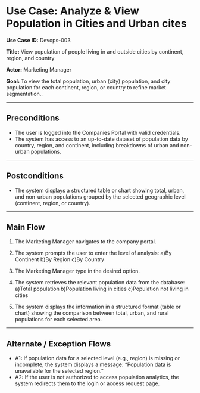 
# Use Case: Analyze & View Population in Cities and Urban cites

**Use Case ID:** Devops-003

**Title:** View population of people living in and outside cities by continent, region, and country

**Actor:** Marketing Manager

**Goal:**
To view the total population, urban (city) population, and city population for each continent, region, or country to refine market segmentation..
________________________________________
## Preconditions
- The user is logged into the Companies Portal with valid credentials.
- The system has access to an up-to-date dataset of population data by country, region, and continent, including breakdowns of urban and non-urban populations.
________________________________________
## Postconditions
-	The system displays a structured table or chart showing total, urban, and non-urban populations grouped by the selected geographic level (continent, region, or country).
________________________________________
## Main Flow
1. The Marketing Manager navigates to the company portal.

2. The system prompts the user to enter the level of analysis:
a)By Continent
b)By Region
c)By Country

3. The Marketing Manager type in the desired option.

4. The system retrieves the relevant population data from the database:
a)Total population
b)Population living in cities
c)Population not living in cities

5.	The system displays the information in a structured format (table or chart) showing the comparison between total, urban, and rural populations for each selected area.
________________________________________
## Alternate / Exception Flows
- A1: If population data for a selected level (e.g., region) is missing or incomplete, the system displays a message:
“Population data is unavailable for the selected region.”
- A2: If the user is not authorized to access population analytics, the system redirects them to the login or access request page.

